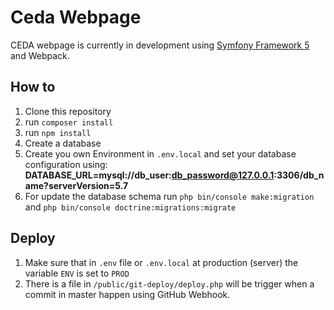 # Ceda Webpage


CEDA webpage is currently in development using 
[Symfony Framework 5](http://www.symfony.com) and Webpack.


## How to

1. Clone this repository
2. run ```composer install```
3. run ``npm install``
4. Create a database
5. Create you own Environment in ``.env.local`` and set your database configuration using: 
**DATABASE_URL=mysql://db_user:db_password@127.0.0.1:3306/db_name?serverVersion=5.7**
6. For update the database schema run ``php bin/console make:migration`` and 
``php bin/console doctrine:migrations:migrate``

## Deploy

1. Make sure that in ``.env`` file or ``.env.local`` at production (server) the variable ``ENV`` is set to ``PROD``
2. There is a file in ``/public/git-deploy/deploy.php`` will be trigger
when a commit in master happen using GitHub Webhook.

